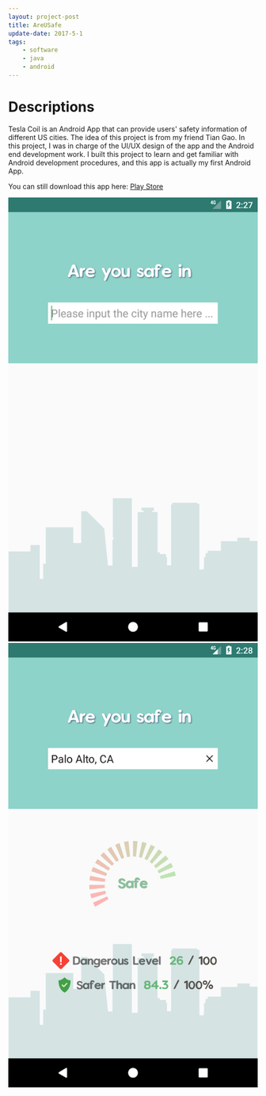 ```yaml
---
layout: project-post
title: AreUSafe
update-date: 2017-5-1
tags:
    - software
    - java
    - android
---
```



# Descriptions
Tesla Coil is an Android App that can provide users' safety information of different US cities. The idea of this project is from my friend Tian Gao. In this project, I was in charge of the UI/UX design of the app and the Android end development work. I built this project to learn and get familiar with Android development procedures, and this app is actually my first Android App.

You can still download this app here:
[Play Store](https://play.google.com/store/apps/details?id=edu.ucsb.boning.jsontest)

<div class="row">
    <div class="col-md-6 d-flex">
        <img class="project-photo mx-auto my-2 my-md-4" src="/assets/img/projects/areusafe_1.jpg">
    </div>
    <div class="col-md-6 d-flex">
        <img class="project-photo mx-auto my-2 my-md-4" src="/assets/img/projects/areusafe_2.jpg">
    </div>
</div>


